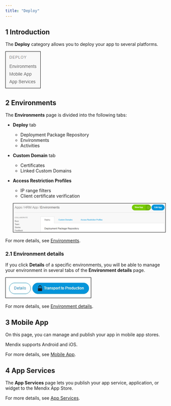 ```yaml
---
title: "Deploy"
---
```


## 1 Introduction

The **Deploy** category allows you to deploy your app to several platforms.

   ![](attachments/deploy.png)

## 2 Environments

The **Environments** page is divided into the following tabs:

* **Deploy** tab
    * Deployment Package Repository
    * Environments
    * Activities
* **Custom Domain** tab
    * Certificates
    * Linked Custom Domains
* **Access Restriction Profiles**
    * IP range filters
    * Client certificate verification
    
   ![](attachments/environment-tab.png)    
    
For more details, see [Environments](environments).    
    
### 2.1 Environment details

If you click **Details** of a specific environments, you will be able to manage your environment in several tabs of the **Environment details** page.

   ![](attachments/environmentdetails.jpg)
   
For more details, see [Environment details](environments-details).       

## 3 Mobile App

On this page, you can manage and publish your app in mobile app stores.

Mendix supports Android and iOS.

For more details, see [Mobile App](mobileapp).  

## 4 App Services

The **App Services** page lets you publish your app service, application, or widget to the Mendix App Store.

For more details, see [App Services](app-services).  
